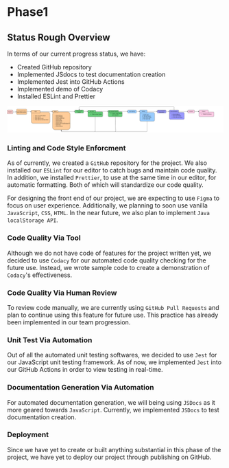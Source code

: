 # Phase1

## Status Rough Overview
In terms of our current progress status, we have:
- Created GitHub repository
- Implemented JSdocs to test documentation creation
- Implemented Jest into GitHub Actions
- Implemented demo of Codacy
- Installed ESLint and Prettier

![image](phase1.drawio.png)

### Linting and Code Style Enforcment
As of currently, we created a `GitHub` repository for the project. We also installed our `ESLint` for our editor to catch bugs and maintain code quality. In addition, we installed `Prettier`, to use at the same time in our editor, for automatic formatting. Both of which will standardize our code quality.

For designing the front end of our project, we are expecting to use `Figma` to focus on user experience. Additionally, we planning to soon use vanilla `JavaScript`, `CSS`, `HTML`. In the near future, we also plan to implement `Java localStorage API`.
### Code Quality Via Tool
Although we do not have code of features for the project written yet, we decided to use `Codacy` for our automated code quality checking for the future use. Instead, we wrote sample code to create a demonstration of `Codacy`'s effectiveness.

### Code Quality Via Human Review
To review code manually, we are currently using `GitHub Pull Requests` and plan to continue using this feature for future use. This practice has already been implemented in our team progression.

### Unit Test Via Automation
Out of all the automated unit testing softwares, we decided to use `Jest` for our JavaScript unit testing framework. As of now, we implemented `Jest` into our GitHub Actions in order to view testing in real-time.

### Documentation Generation Via Automation
For automated documentation generation, we will being using `JSDocs` as it more geared towards `JavaScript`. Currently, we implemented `JSDocs` to test documentation creation.

### Deployment
Since we have yet to create or built anything substantial in this phase of the project, we have yet to deploy our project through publishing on GitHub.